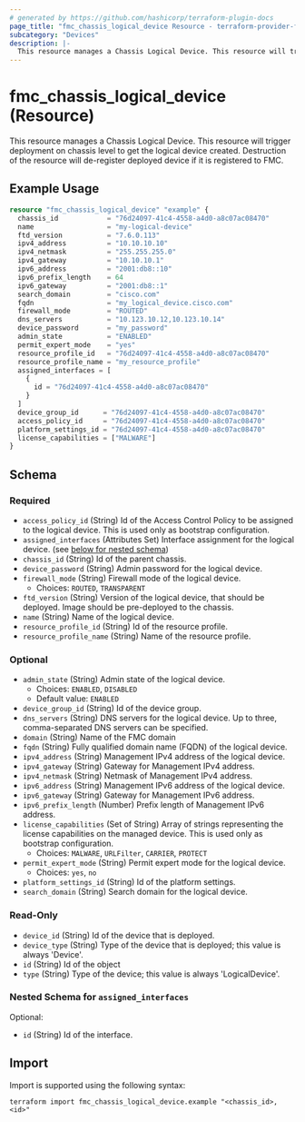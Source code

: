 ```yaml
---
# generated by https://github.com/hashicorp/terraform-plugin-docs
page_title: "fmc_chassis_logical_device Resource - terraform-provider-fmc"
subcategory: "Devices"
description: |-
  This resource manages a Chassis Logical Device. This resource will trigger deployment on chassis level to get the logical device created. Destruction of the resource will de-register deployed device if it is registered to FMC.
---
```


# fmc_chassis_logical_device (Resource)

This resource manages a Chassis Logical Device. This resource will trigger deployment on chassis level to get the logical device created. Destruction of the resource will de-register deployed device if it is registered to FMC.

## Example Usage

```terraform
resource "fmc_chassis_logical_device" "example" {
  chassis_id            = "76d24097-41c4-4558-a4d0-a8c07ac08470"
  name                  = "my-logical-device"
  ftd_version           = "7.6.0.113"
  ipv4_address          = "10.10.10.10"
  ipv4_netmask          = "255.255.255.0"
  ipv4_gateway          = "10.10.10.1"
  ipv6_address          = "2001:db8::10"
  ipv6_prefix_length    = 64
  ipv6_gateway          = "2001:db8::1"
  search_domain         = "cisco.com"
  fqdn                  = "my_logical_device.cisco.com"
  firewall_mode         = "ROUTED"
  dns_servers           = "10.123.10.12,10.123.10.14"
  device_password       = "my_password"
  admin_state           = "ENABLED"
  permit_expert_mode    = "yes"
  resource_profile_id   = "76d24097-41c4-4558-a4d0-a8c07ac08470"
  resource_profile_name = "my_resource_profile"
  assigned_interfaces = [
    {
      id = "76d24097-41c4-4558-a4d0-a8c07ac08470"
    }
  ]
  device_group_id      = "76d24097-41c4-4558-a4d0-a8c07ac08470"
  access_policy_id     = "76d24097-41c4-4558-a4d0-a8c07ac08470"
  platform_settings_id = "76d24097-41c4-4558-a4d0-a8c07ac08470"
  license_capabilities = ["MALWARE"]
}
```

<!-- schema generated by tfplugindocs -->
## Schema

### Required

- `access_policy_id` (String) Id of the Access Control Policy to be assigned to the logical device. This is used only as bootstrap configuration.
- `assigned_interfaces` (Attributes Set) Interface assignment for the logical device. (see [below for nested schema](#nestedatt--assigned_interfaces))
- `chassis_id` (String) Id of the parent chassis.
- `device_password` (String) Admin password for the logical device.
- `firewall_mode` (String) Firewall mode of the logical device.
  - Choices: `ROUTED`, `TRANSPARENT`
- `ftd_version` (String) Version of the logical device, that should be deployed. Image should be pre-deployed to the chassis.
- `name` (String) Name of the logical device.
- `resource_profile_id` (String) Id of the resource profile.
- `resource_profile_name` (String) Name of the resource profile.

### Optional

- `admin_state` (String) Admin state of the logical device.
  - Choices: `ENABLED`, `DISABLED`
  - Default value: `ENABLED`
- `device_group_id` (String) Id of the device group.
- `dns_servers` (String) DNS servers for the logical device. Up to three, comma-separated DNS servers can be specified.
- `domain` (String) Name of the FMC domain
- `fqdn` (String) Fully qualified domain name (FQDN) of the logical device.
- `ipv4_address` (String) Management IPv4 address of the logical device.
- `ipv4_gateway` (String) Gateway for Management IPv4 address.
- `ipv4_netmask` (String) Netmask of Management IPv4 address.
- `ipv6_address` (String) Management IPv6 address of the logical device.
- `ipv6_gateway` (String) Gateway for Management IPv6 address.
- `ipv6_prefix_length` (Number) Prefix length of Management IPv6 address.
- `license_capabilities` (Set of String) Array of strings representing the license capabilities on the managed device. This is used only as bootstrap configuration.
  - Choices: `MALWARE`, `URLFilter`, `CARRIER`, `PROTECT`
- `permit_expert_mode` (String) Permit expert mode for the logical device.
  - Choices: `yes`, `no`
- `platform_settings_id` (String) Id of the platform settings.
- `search_domain` (String) Search domain for the logical device.

### Read-Only

- `device_id` (String) Id of the device that is deployed.
- `device_type` (String) Type of the device that is deployed; this value is always 'Device'.
- `id` (String) Id of the object
- `type` (String) Type of the device; this value is always 'LogicalDevice'.

<a id="nestedatt--assigned_interfaces"></a>
### Nested Schema for `assigned_interfaces`

Optional:

- `id` (String) Id of the interface.

## Import

Import is supported using the following syntax:

```shell
terraform import fmc_chassis_logical_device.example "<chassis_id>,<id>"
```
